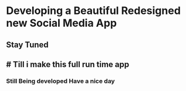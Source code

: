 # Developing a Beautiful Redesigned new Social Media App
## Stay Tuned
## # Till i make this full run time app




### Still Being developed Have a nice day 
